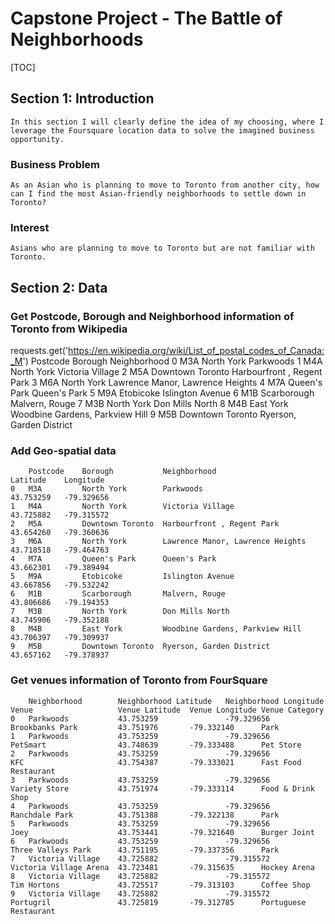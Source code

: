 # Capstone Project - The Battle of Neighborhoods
[TOC]
## Section 1: Introduction
    In this section I will clearly define the idea of my choosing, where I leverage the Foursquare location data to solve the imagined business opportunity.
### Business Problem
    As an Asian who is planning to move to Toronto from another city, how can I find the most Asian-friendly neighborhoods to settle down in Toronto?

### Interest
    Asians who are planning to move to Toronto but are not familiar with Toronto.

## Section 2: Data
### Get Postcode, Borough and Neighborhood information of Toronto from Wikipedia
requests.get('https://en.wikipedia.org/wiki/List_of_postal_codes_of_Canada:_M')
        Postcode   Borough          Neighborhood
    0   M3A        North York       Parkwoods
    1   M4A        North York       Victoria Village
    2   M5A        Downtown Toronto Harbourfront , Regent Park
    3   M6A        North York       Lawrence Manor, Lawrence Heights
    4   M7A        Queen's Park     Queen's Park
    5   M9A        Etobicoke        Islington Avenue
    6   M1B        Scarborough      Malvern, Rouge
    7   M3B        North York       Don Mills North
    8   M4B        East York        Woodbine Gardens, Parkview Hill
    9   M5B        Downtown Toronto Ryerson, Garden District
### Add Geo-spatial data
        Postcode    Borough           Neighborhood                      Latitude    Longitude
    0   M3A         North York        Parkwoods	                        43.753259   -79.329656
    1   M4A         North York        Victoria Village                  43.725882   -79.315572
    2   M5A         Downtown Toronto  Harbourfront , Regent Park        43.654260   -79.360636
    3   M6A         North York        Lawrence Manor, Lawrence Heights  43.718518   -79.464763
    4   M7A         Queen's Park      Queen's Park                      43.662301   -79.389494
    5   M9A         Etobicoke         Islington Avenue                  43.667856   -79.532242
    6   M1B         Scarborough       Malvern, Rouge                    43.806686   -79.194353
    7   M3B         North York        Don Mills North                   43.745906   -79.352188
    8   M4B         East York         Woodbine Gardens, Parkview Hill   43.706397   -79.309937
    9   M5B         Downtown Toronto  Ryerson, Garden District          43.657162   -79.378937
### Get venues information of Toronto from FourSquare

        Neighborhood        Neighborhood Latitude   Neighborhood Longitude  Venue                   Venue Latitude  Venue Longitude Venue Category
    0   Parkwoods           43.753259               -79.329656              Brookbanks Park         43.751976       -79.332140      Park
    1   Parkwoods           43.753259               -79.329656              PetSmart                43.748639       -79.333488      Pet Store
    2   Parkwoods           43.753259               -79.329656              KFC                     43.754387       -79.333021      Fast Food Restaurant
    3   Parkwoods           43.753259               -79.329656              Variety Store           43.751974       -79.333114      Food & Drink Shop
    4   Parkwoods           43.753259               -79.329656              Ranchdale Park          43.751388       -79.322138      Park
    5   Parkwoods           43.753259               -79.329656              Joey                    43.753441       -79.321640      Burger Joint
    6   Parkwoods           43.753259               -79.329656              Three Valleys Park      43.751195       -79.337356      Park
    7   Victoria Village    43.725882               -79.315572              Victoria Village Arena  43.723481       -79.315635      Hockey Arena
    8   Victoria Village    43.725882               -79.315572              Tim Hortons             43.725517       -79.313103      Coffee Shop
    9   Victoria Village    43.725882               -79.315572              Portugril               43.725819       -79.312785      Portuguese Restaurant





